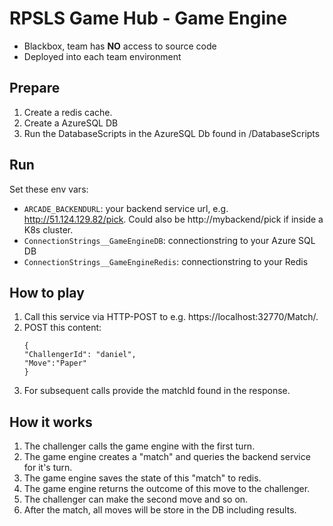 # RPSLS Game Hub - Game Engine

* Blackbox, team has **NO** access to source code
* Deployed into each team environment


## Prepare
1. Create a redis cache.
1. Create a AzureSQL DB
1. Run the DatabaseScripts in the AzureSQL Db found in /DatabaseScripts

## Run
Set these env vars:

* ```ARCADE_BACKENDURL```: your backend service url, e.g. http://51.124.129.82/pick. Could also be http://mybackend/pick if inside a K8s cluster.
* ```ConnectionStrings__GameEngineDB```: connectionstring to your Azure SQL DB
* ```ConnectionStrings__GameEngineRedis```: connectionstring to your Redis

## How to play
1. Call this service via HTTP-POST to e.g. https://localhost:32770/Match/.
1. POST this content:
	```
	{
    "ChallengerId": "daniel",    
    "Move":"Paper"    
	}
	```
1. For subsequent calls provide the matchId found in the response.


## How it works
1. The challenger calls the game engine with the first turn. 
1. The game engine creates a "match" and queries the backend service for it's turn.
1. The game engine saves the state of this "match" to redis.
1. The game engine returns the outcome of this move to the challenger.
1. The challenger can make the second move and so on.
1. After the match, all moves will be store in the DB including results.
